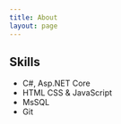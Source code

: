 ```yaml
---
title: About
layout: page
---
```

<!--
![Profile Image]({% if site.external-image %}{{ site.picture }}{% else %}{{ site.url }}/{{ site.picture }}{% endif %})
-->

<h2>Skills</h2>

<ul class="skill-list">
    <li>C#, Asp.NET Core</li>
    <li>HTML CSS & JavaScript</li>
    <li>MsSQL</li>
	<li>Git</li>
</ul>

